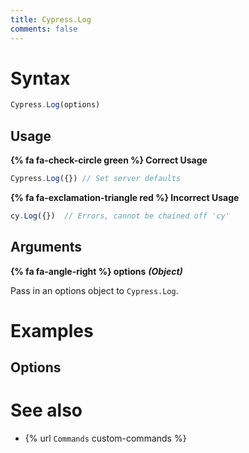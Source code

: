 ```yaml
---
title: Cypress.Log
comments: false
---
```


# Syntax

```javascript
Cypress.Log(options)
```

## Usage

**{% fa fa-check-circle green %} Correct Usage**

```javascript
Cypress.Log({}) // Set server defaults
```

**{% fa fa-exclamation-triangle red %} Incorrect Usage**

```javascript
cy.Log({})  // Errors, cannot be chained off 'cy'
```

## Arguments

**{% fa fa-angle-right %} options**  ***(Object)***

Pass in an options object to `Cypress.Log`.

# Examples

## Options

# See also

- {% url `Commands` custom-commands %}
